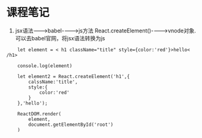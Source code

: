 # 课程笔记
1. jsx语法--->babel---->js方法 React.createElement()---->vnode对象.可以去babel官网，将jsx语法转换为js

``` 
    let element = < h1 className="title" style={color:'red'}>hello< /h1> 

    console.log(element)

    let element2 = React.createElement('h1',{
        calssName:'title',
        style:{
            color:'red'
        }
    },'hello');

    ReactDOM.render(
        element,
        document.getElementById('root')
    )
```